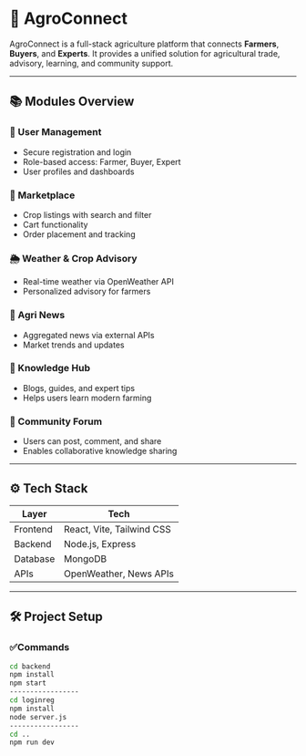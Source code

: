 # 🌾 AgroConnect

AgroConnect is a full-stack agriculture platform that connects **Farmers**, **Buyers**, and **Experts**. It provides a unified solution for agricultural trade, advisory, learning, and community support.

---

## 📚 Modules Overview

### 👤 User Management
- Secure registration and login  
- Role-based access: Farmer, Buyer, Expert  
- User profiles and dashboards  

### 🛒 Marketplace
- Crop listings with search and filter  
- Cart functionality  
- Order placement and tracking  

### 🌦️ Weather & Crop Advisory
- Real-time weather via OpenWeather API  
- Personalized advisory for farmers  

### 📰 Agri News
- Aggregated news via external APIs  
- Market trends and updates  

### 📘 Knowledge Hub
- Blogs, guides, and expert tips  
- Helps users learn modern farming  

### 💬 Community Forum
- Users can post, comment, and share  
- Enables collaborative knowledge sharing  

---

## ⚙️ Tech Stack

| Layer       | Tech                      |
|-------------|---------------------------|
| Frontend    | React, Vite, Tailwind CSS |
| Backend     | Node.js, Express          |
| Database    | MongoDB                   |
| APIs        | OpenWeather, News APIs    |

---

## 🛠️ Project Setup

### ✅Commands

```bash
cd backend
npm install
npm start
-----------------
cd loginreg
npm install
node server.js
-----------------
cd ..
npm run dev


